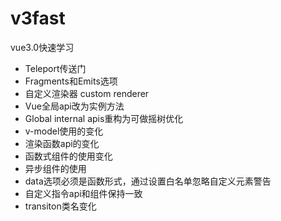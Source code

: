 # v3fast
vue3.0快速学习
- Teleport传送门
- Fragments和Emits选项
- 自定义渲染器 custom renderer
- Vue全局api改为实例方法
- Global internal apis重构为可做摇树优化
- v-model使用的变化
- 渲染函数api的变化
- 函数式组件的使用变化
- 异步组件的使用
- data选项必须是函数形式，通过设置白名单忽略自定义元素警告
- 自定义指令api和组件保持一致
- transiton类名变化

